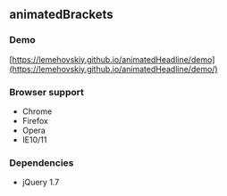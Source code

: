 animatedBrackets
-------

### Demo

[https://lemehovskiy.github.io/animatedHeadline/demo](https://lemehovskiy.github.io/animatedHeadline/demo/)


### Browser support

* Chrome
* Firefox
* Opera
* IE10/11


### Dependencies

* jQuery 1.7
